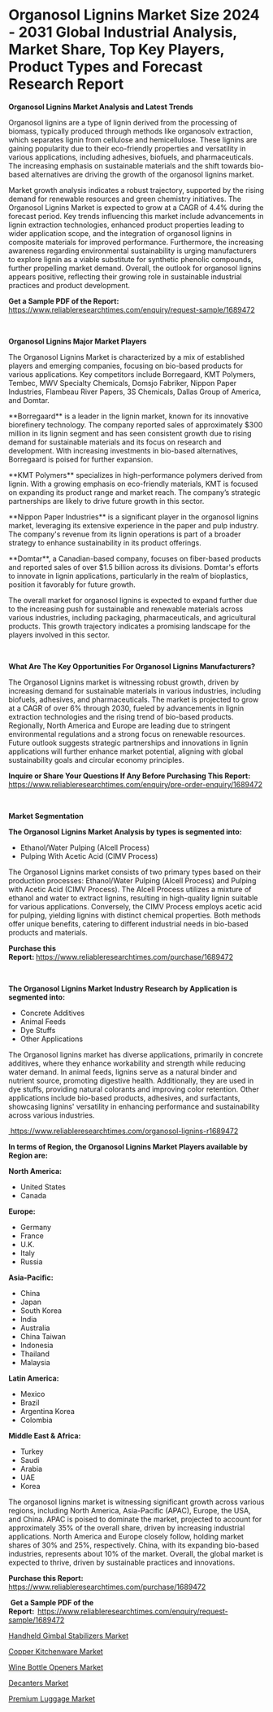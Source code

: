 <p><h1>Organosol Lignins Market Size 2024 - 2031 Global Industrial Analysis, Market Share, Top Key Players, Product Types and Forecast Research Report</h1></p><p><strong>Organosol Lignins Market Analysis and Latest Trends</strong></p>
<p><p>Organosol lignins are a type of lignin derived from the processing of biomass, typically produced through methods like organosolv extraction, which separates lignin from cellulose and hemicellulose. These lignins are gaining popularity due to their eco-friendly properties and versatility in various applications, including adhesives, biofuels, and pharmaceuticals. The increasing emphasis on sustainable materials and the shift towards bio-based alternatives are driving the growth of the organosol lignins market.</p><p>Market growth analysis indicates a robust trajectory, supported by the rising demand for renewable resources and green chemistry initiatives. The Organosol Lignins Market is expected to grow at a CAGR of 4.4% during the forecast period. Key trends influencing this market include advancements in lignin extraction technologies, enhanced product properties leading to wider application scope, and the integration of organosol lignins in composite materials for improved performance. Furthermore, the increasing awareness regarding environmental sustainability is urging manufacturers to explore lignin as a viable substitute for synthetic phenolic compounds, further propelling market demand. Overall, the outlook for organosol lignins appears positive, reflecting their growing role in sustainable industrial practices and product development.</p></p>
<p><strong>Get a Sample PDF of the Report:&nbsp;</strong> <a href="https://www.reliableresearchtimes.com/enquiry/request-sample/1689472?utm_campaign=1486&utm_medium=2&utm_source=Github&utm_content=ia&utm_term=17102024&utm_id=organosol-lignins">https://www.reliableresearchtimes.com/enquiry/request-sample/1689472</a></p>
<p>&nbsp;</p>
<p><strong>Organosol Lignins Major Market Players</strong></p>
<p><p>The Organosol Lignins Market is characterized by a mix of established players and emerging companies, focusing on bio-based products for various applications. Key competitors include Borregaard, KMT Polymers, Tembec, MWV Specialty Chemicals, Domsjo Fabriker, Nippon Paper Industries, Flambeau River Papers, 3S Chemicals, Dallas Group of America, and Domtar.</p><p>**Borregaard** is a leader in the lignin market, known for its innovative biorefinery technology. The company reported sales of approximately $300 million in its lignin segment and has seen consistent growth due to rising demand for sustainable materials and its focus on research and development. With increasing investments in bio-based alternatives, Borregaard is poised for further expansion.</p><p>**KMT Polymers** specializes in high-performance polymers derived from lignin. With a growing emphasis on eco-friendly materials, KMT is focused on expanding its product range and market reach. The company’s strategic partnerships are likely to drive future growth in this sector.</p><p>**Nippon Paper Industries** is a significant player in the organosol lignins market, leveraging its extensive experience in the paper and pulp industry. The company's revenue from its lignin operations is part of a broader strategy to enhance sustainability in its product offerings.</p><p>**Domtar**, a Canadian-based company, focuses on fiber-based products and reported sales of over $1.5 billion across its divisions. Domtar's efforts to innovate in lignin applications, particularly in the realm of bioplastics, position it favorably for future growth.</p><p>The overall market for organosol lignins is expected to expand further due to the increasing push for sustainable and renewable materials across various industries, including packaging, pharmaceuticals, and agricultural products. This growth trajectory indicates a promising landscape for the players involved in this sector.</p></p>
<p>&nbsp;</p>
<p><strong>What Are The Key Opportunities For Organosol Lignins Manufacturers?</strong></p>
<p><p>The Organosol Lignins market is witnessing robust growth, driven by increasing demand for sustainable materials in various industries, including biofuels, adhesives, and pharmaceuticals. The market is projected to grow at a CAGR of over 6% through 2030, fueled by advancements in lignin extraction technologies and the rising trend of bio-based products. Regionally, North America and Europe are leading due to stringent environmental regulations and a strong focus on renewable resources. Future outlook suggests strategic partnerships and innovations in lignin applications will further enhance market potential, aligning with global sustainability goals and circular economy principles.</p></p>
<p><strong>Inquire or Share Your Questions If Any Before Purchasing This Report:</strong> <a href="https://www.reliableresearchtimes.com/enquiry/pre-order-enquiry/1689472?utm_campaign=1486&utm_medium=2&utm_source=Github&utm_content=ia&utm_term=17102024&utm_id=organosol-lignins">https://www.reliableresearchtimes.com/enquiry/pre-order-enquiry/1689472</a></p>
<p>&nbsp;</p>
<p><strong>Market Segmentation</strong></p>
<p><strong>The Organosol Lignins Market Analysis by types is segmented into:</strong></p>
<p><ul><li>Ethanol/Water Pulping (Alcell Process)</li><li>Pulping With Acetic Acid (CIMV Process)</li></ul></p>
<p><p>The Organosol Lignins market consists of two primary types based on their production processes: Ethanol/Water Pulping (Alcell Process) and Pulping with Acetic Acid (CIMV Process). The Alcell Process utilizes a mixture of ethanol and water to extract lignins, resulting in high-quality lignin suitable for various applications. Conversely, the CIMV Process employs acetic acid for pulping, yielding lignins with distinct chemical properties. Both methods offer unique benefits, catering to different industrial needs in bio-based products and materials.</p></p>
<p><strong>Purchase this Report:&nbsp;</strong><a href="https://www.reliableresearchtimes.com/purchase/1689472?utm_campaign=1486&utm_medium=2&utm_source=Github&utm_content=ia&utm_term=17102024&utm_id=organosol-lignins">https://www.reliableresearchtimes.com/purchase/1689472</a></p>
<p>&nbsp;</p>
<p><strong>The Organosol Lignins Market Industry Research by Application is segmented into:</strong></p>
<p><ul><li>Concrete Additives</li><li>Animal Feeds</li><li>Dye Stuffs</li><li>Other Applications</li></ul></p>
<p><p>The Organosol lignins market has diverse applications, primarily in concrete additives, where they enhance workability and strength while reducing water demand. In animal feeds, lignins serve as a natural binder and nutrient source, promoting digestive health. Additionally, they are used in dye stuffs, providing natural colorants and improving color retention. Other applications include bio-based products, adhesives, and surfactants, showcasing lignins' versatility in enhancing performance and sustainability across various industries.</p></p>
<p><a href="https://www.reliableresearchtimes.com/organosol-lignins-r1689472?utm_campaign=1486&utm_medium=2&utm_source=Github&utm_content=ia&utm_term=17102024&utm_id=organosol-lignins">&nbsp;https://www.reliableresearchtimes.com/organosol-lignins-r1689472</a></p>
<p><strong>In terms of Region, the Organosol Lignins Market Players available by Region are:</strong></p>
<p>
    <p> <strong> North America: </strong>
        <ul>
            <li>United States</li>
            <li>Canada</li>
        </ul>
        </p> 
    <p> <strong> Europe: </strong>
        <ul>
            <li>Germany</li>
            <li>France</li>
            <li>U.K.</li>
            <li>Italy</li>
            <li>Russia</li>
        </ul>
        </p> 
    <p> <strong> Asia-Pacific: </strong>
        <ul>
            <li>China</li>
            <li>Japan</li>
            <li>South Korea</li>
            <li>India</li>
            <li>Australia</li>
            <li>China Taiwan</li>
            <li>Indonesia</li>
            <li>Thailand</li>
            <li>Malaysia</li>
        </ul>
        </p> 
    <p> <strong> Latin America: </strong>
        <ul>
            <li>Mexico</li>
            <li>Brazil</li>
            <li>Argentina Korea</li>
            <li>Colombia</li>
        </ul>
        </p> 
    <p> <strong> Middle East & Africa: </strong>
        <ul>
            <li>Turkey</li>
            <li>Saudi</li>
            <li>Arabia</li>
            <li>UAE</li>
            <li>Korea</li>
        </ul>
    </p>
    </p>
<p><p>The organosol lignins market is witnessing significant growth across various regions, including North America, Asia-Pacific (APAC), Europe, the USA, and China. APAC is poised to dominate the market, projected to account for approximately 35% of the overall share, driven by increasing industrial applications. North America and Europe closely follow, holding market shares of 30% and 25%, respectively. China, with its expanding bio-based industries, represents about 10% of the market. Overall, the global market is expected to thrive, driven by sustainable practices and innovations.</p></p>
<p><strong>Purchase this Report: </strong><a href="https://www.reliableresearchtimes.com/purchase/1689472?utm_campaign=1486&utm_medium=2&utm_source=Github&utm_content=ia&utm_term=17102024&utm_id=organosol-lignins">https://www.reliableresearchtimes.com/purchase/1689472</a></p>
<p>&nbsp;<strong>Get a Sample PDF of the Report:&nbsp;&nbsp;</strong><a href="https://www.reliableresearchtimes.com/enquiry/request-sample/1689472?utm_campaign=1486&utm_medium=2&utm_source=Github&utm_content=ia&utm_term=17102024&utm_id=organosol-lignins">https://www.reliableresearchtimes.com/enquiry/request-sample/1689472</a></p>
<p><strong></strong></p>
<p><p><a href="https://www.linkedin.com/pulse/handheld-gimbal-stabilizers-market-size-growth-trends-statistics-owtaf?utm_campaign=1486&utm_medium=2&utm_source=Github&utm_content=ia&utm_term=17102024&utm_id=organosol-lignins">Handheld Gimbal Stabilizers Market</a></p><p><a href="https://www.linkedin.com/pulse/copper-kitchenware-ecosystem-mapping-innovation-value-chains-2024-2031-p6mff?utm_campaign=1486&utm_medium=2&utm_source=Github&utm_content=ia&utm_term=17102024&utm_id=organosol-lignins">Copper Kitchenware Market</a></p><p><a href="https://www.linkedin.com/pulse/wine-bottle-openers-market-strategic-insights-product-evolution-hj3tf?utm_campaign=1486&utm_medium=2&utm_source=Github&utm_content=ia&utm_term=17102024&utm_id=organosol-lignins">Wine Bottle Openers Market</a></p><p><a href="https://www.linkedin.com/pulse/global-decanters-industry-analysis-share-growth-trends-ox43f?utm_campaign=1486&utm_medium=2&utm_source=Github&utm_content=ia&utm_term=17102024&utm_id=organosol-lignins">Decanters Market</a></p><p><a href="https://www.linkedin.com/pulse/premium-luggage-market-global-insights-sales-trends-2024-2031-yhnkf?utm_campaign=1486&utm_medium=2&utm_source=Github&utm_content=ia&utm_term=17102024&utm_id=organosol-lignins">Premium Luggage Market</a></p></p>